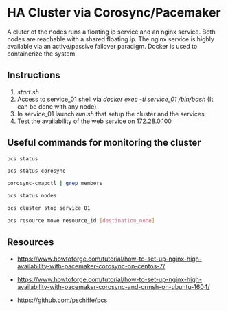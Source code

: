 # HA Cluster via Corosync/Pacemaker
A cluter of the nodes runs a floating ip service and an nginx service. Both nodes are reachable with a shared floating ip. The nginx service is highly available via an active/passive failover paradigm. Docker is used to containerize the system.

## Instructions
1. *start.sh*
2. Access to service\_01 shell via *docker exec -ti service_01 /bin/bash* (It can be done with any node)
3. In service\_01 launch *run.sh* that setup the cluster and the services
4. Test the availability of the web service on 172.28.0.100


## Useful commands for monitoring the cluster

```bash
pcs status

pcs status corosync

corosync-cmapctl | grep members

pcs status nodes

pcs cluster stop service_01

pcs resource move resource_id [destination_node]
```

## Resources

* https://www.howtoforge.com/tutorial/how-to-set-up-nginx-high-availability-with-pacemaker-corosync-on-centos-7/

* https://www.howtoforge.com/tutorial/how-to-set-up-nginx-high-availability-with-pacemaker-corosync-and-crmsh-on-ubuntu-1604/

* https://github.com/pschiffe/pcs
